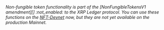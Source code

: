 _Non-fungible token functionality is part of the [NonFungibleTokensV1 amendment][] :not_enabled: to the XRP Ledger protocol. You can use these functions on the [NFT-Devnet](parallel-networks.html) now, but they are not yet available on the production Mainnet._
